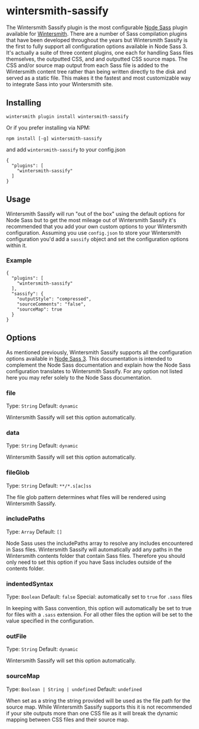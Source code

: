 wintersmith-sassify
===================

The Wintersmith Sassify plugin is the most configurable [Node Sass](https://github.com/sass/node-sass) plugin available for [Wintersmith](https://github.com/jnordberg/wintersmith). There are a number of Sass compilation plugins that have been developed throughout the years but Wintersmith Sassify is the first to fully support all configuration options available in Node Sass 3. It's actually a suite of three content plugins, one each for handling Sass files themselves, the outputted CSS, and and outputted CSS source maps. The CSS and/or source map output from each Sass file is added to the Wintersmith content tree rather than being written directly to the disk and served as a static file. This makes it the fastest and most customizable way to integrate Sass into your Wintersmith site.

## Installing

```
wintersmith plugin install wintersmith-sassify
```

Or if you prefer installing via NPM:

```
npm install [-g] wintersmith-sassify
```

and add `wintersmith-sassify` to your config.json

```
{
  "plugins": [
    "wintersmith-sassify"
  ]
}
```

## Usage

Wintersmith Sassify will run "out of the box" using the default options for Node Sass but to get the most mileage out of Wintersmith Sassify it's recommended that you add your own custom options to your Wintersmith configuration. Assuming you use `config.json` to store your Wintersmith configuration you'd add a `sassify` object and set the configuration options within it.

### Example

```
{
  "plugins": [
    "wintersmith-sassify"
  ],
  "sassify": {
    "outputStyle": "compressed",
    "sourceComments": "false",
    "sourceMap": true
  }
}
```

## Options

As mentioned previously, Wintersmith Sassify supports all the configuration options available in [Node Sass 3](https://github.com/sass/node-sass). This documentation is intended to complement the Node Sass documentation and explain how the Node Sass configuration translates to Wintersmith Sassify. For any option not listed here you may refer solely to the Node Sass documentation.

### file

Type: `String` Default: `dynamic`

Wintersmith Sassify will set this option automatically.

### data

Type: `String` Default: `dynamic`

Wintersmith Sassify will set this option automatically.

### fileGlob

Type: `String` Default: `**/*.s[ac]ss`

The file glob pattern determines what files will be rendered using Wintersmith Sassify.

### includePaths

Type: `Array` Default: `[]`

Node Sass uses the includePaths array to resolve any includes encountered in Sass files. Wintersmith Sassify will automatically add any paths in the Wintersmith contents folder that contain Sass files. Therefore you should only need to set this option if you have Sass includes outside of the contents folder.

### indentedSyntax

Type: `Boolean` Default: `false` Special: automatically set to `true` for `.sass` files

In keeping with Sass convention, this option will automatically be set to true for files with a `.sass` extension. For all other files the option will be set to the value specified in the configuration.

### outFile

Type: `String` Default: `dynamic`

Wintersmith Sassify will set this option automatically.

### sourceMap

Type: `Boolean | String | undefined` Default: `undefined`

When set as a string the string provided will be used as the file path for the source map. While Wintersmith Sassify supports this it is not recommended if your site outputs more than one CSS file as it will break the dynamic mapping between CSS files and their source map.
